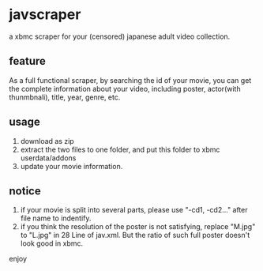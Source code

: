 javscraper
==========

a xbmc scraper for your (censored) japanese adult video collection.

## feature
As a full functional scraper, by searching the id of your movie, you can get the complete information about your video, including poster, actor(with thunmbnali), title, year, genre, etc.

## usage
1. download as zip
2. extract the two files to one folder, and put this folder to xbmc userdata/addons
3. update your movie information.

## notice
1. if your movie is split into several parts, please use "-cd1, -cd2..." after file name to indentify.
2. if you think the resolution of the poster is not satisfying, replace "M.jpg" to "L.jpg" in 28 Line of jav.xml. But the ratio of such full poster doesn't look good in xbmc.

enjoy

